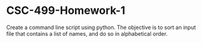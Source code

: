 # CSC-499-Homework-1
Create a command line script using python. The objective is to sort an input file that contains a list of names, and do so in alphabetical order.
